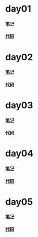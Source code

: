 # day01

#### [笔记](./notes/vueday01.md)

#### [代码](./vueday01)

# day02

#### [笔记](./notes/vueday02.md)

#### [代码](./vueday02)

# day03

#### [笔记](./notes/vueday03.md)

#### [代码](./vueday03)

# day04

#### [笔记](./notes/vueday04.md)

#### [代码](./vueday04)

# day05

#### [笔记](./notes/vueday05.md)

#### [代码](./vueday05)







